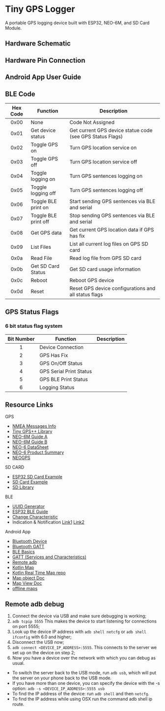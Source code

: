 # Tiny GPS Logger

A portable GPS logging device built with ESP32, NEO-6M, and SD Card Module.

## Hardware Schematic

## Hardware Pin Connection

## Android App User Guide

## BLE Code

| Hex Code | Function | Description |
| :---: | --- | --- |
| 0x00 | None             			| Code Not Assigned |
| 0x01 | Get device status 			| Get current GPS device statue code (see GPS Status Flags) |
| 0x02 | Toggle GPS on 					| Turn GPS location service on 	|
| 0x03 | Toggle GPS off 				| Turn GPS location service off |
| 0x04 | Toggle logging on 			| Turn GPS sentences logging on |
| 0x05 | Toggle logging off 		| Turn GPS sentences logging off |
| 0x06 | Toggle BLE print on 		| Start sending GPS sentences via BLE and serial |
| 0x07 | Toggle BLE print off 	| Stop sending GPS sentences via BLE and serial  |
| 0x08 | Get GPS data 					| Get current GPS location data if GPS has fix   |
| 0x09 | List Files 						| List all current log files on GPS SD card |
| 0x0a | Read File 							| Read log file from GPS SD card |
| 0x0b | Get SD Card Status 		| Get SD card usage information |
| 0x0c | Reboot 								| Reboot GPS device |
| 0x0d | Reset 									| Reset GPS device configurations and all status flags |

## GPS Status Flags

### 6 bit status flag system

| Bit Number | Function | Description |
| :---: | --- | --- |
| 1 | Device Connection 				|  |
| 2 | GPS Has Fix 							|  |
| 3 | GPS On/Off Status					|  |
| 4 | GPS Serial Print Status  	|  |
| 5 | GPS BLE Print Status  		|  |
| 6 | Logging Status 						|  |

## Resource Links

GPS
- [NMEA Messages Info](https://www.gpsinformation.org/dale/nmea.htm)
- [Tiny GPS++ Library](http://arduiniana.org/libraries/tinygpsplus/)
- [NEO-6M Guide A](https://randomnerdtutorials.com/guide-to-neo-6m-gps-module-with-arduino/)
- [NEO-6M Guide B](https://lastminuteengineers.com/neo6m-gps-arduino-tutorial/)
- [NEO-6 DataSheet](https://www.u-blox.com/sites/default/files/products/documents/NEO-6_DataSheet_%28GPS.G6-HW-09005%29.pdf)
- [NEO-6 Product Summary](https://www.u-blox.com/sites/default/files/products/documents/NEO-6_ProductSummary_%28GPS.G6-HW-09003%29.pdf)
- [NEOGPS](https://github.com/SlashDevin/NeoGPS/tree/master/examples)

SD CARD
- [ESP32 SD Card Example](https://randomnerdtutorials.com/esp32-data-logging-temperature-to-microsd-card/)
- [SD Card Example](https://lastminuteengineers.com/arduino-micro-sd-card-module-tutorial/)
- [SD Library](https://www.arduino.cc/en/reference/SD)

BLE
- [UUID Generator](https://www.uuidgenerator.net/)
- [ESP32 BLE Guide](https://randomnerdtutorials.com/esp32-bluetooth-low-energy-ble-arduino-ide/)
- [Change Characteristic](https://github.com/espressif/arduino-esp32/issues/1038)
- Indication & Notification [Link1](https://community.nxp.com/docs/DOC-328525) [Link2](https://www.onethesis.com/2015/11/21/ble-introduction-notify-or-indicate/)

Android App
- [Bluetooth Device](https://developer.android.com/reference/kotlin/android/bluetooth/package-summary)
- [Bluetooth GATT](https://developer.android.com/reference/android/bluetooth/BluetoothGatt)
- [BLE Basics](https://developer.android.com/guide/topics/connectivity/bluetooth-le)
- [GATT (Services and Characteristics)](https://www.oreilly.com/library/view/getting-started-with/9781491900550/ch04.html)
- [Remote adb](https://stackoverflow.com/questions/4893953/run-install-debug-android-applications-over-wi-fi)
- [Kotlin Map](https://pusher.com/tutorials/realtime-map-kotlin)
- [Kotlin Real Time Map repo](https://github.com/neoighodaro/realtime-map-example-kotlin/blob/master/app/src/main/java/com/example/android/realtimemapkotlin/MainActivity.kt)
- [Map object Doc](https://developers.google.com/maps/documentation/android-sdk/map)
- [Map View Doc](https://developers.google.com/android/reference/com/google/android/gms/maps/MapView)
- [offline maps](https://docs.mapbox.com/android/maps/overview/)

## Remote adb debug

1. Connect the device via USB and make sure debugging is working;
2. `adb tcpip 5555` This makes the device to start listening for connections on port 5555;
3. Look up the device IP address with `adb shell netcfg` or `adb shell ifconfig` with 6.0 and higher;
4. Disconnect the USB now;
5. `adb connect <DEVICE_IP_ADDRESS>:5555`. This connects to the server we set up on the device on step 2;
6. Now you have a device over the network with which you can debug as usual.

- To switch the server back to the USB mode, run `adb usb`, which will put the server on your phone back to the USB mode.
- If you have more than one device, you can specify the device with the -s option: `adb -s <DEVICE_IP_ADDRESS>:5555 usb`
- To find the IP address of the device: run `adb shell` and then `netcfg`.
- To find the IP address while using OSX run the command adb shell ip route.
